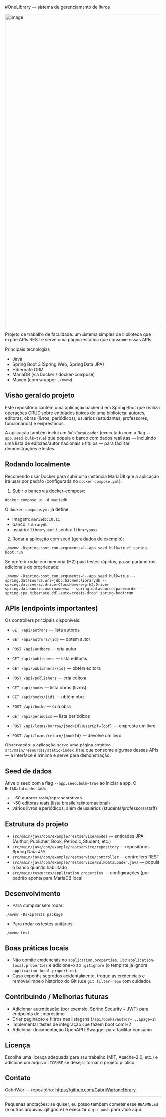 #OneLibrary — sistema de gerenciamento de livros

<img width="1920" height="1012" alt="image" src="https://github.com/user-attachments/assets/9e960356-4aac-41fb-a7b1-411420af4aa3" />

Projeto de trabalho de faculdade: um sistema simples de biblioteca que expõe APIs REST e serve uma página estática que consome essas APIs.

Principais tecnologias
- Java 
- Spring Boot 3 (Spring Web, Spring Data JPA)
- Hibernate ORM
- MariaDB (via Docker / docker-compose)
- Maven (com wrapper `./mvnw`)

Visão geral do projeto
----------------------
Este repositório contém uma aplicação backend em Spring Boot que realiza operações CRUD sobre entidades típicas de uma biblioteca: autores, editoras, obras (livros, periódicos), usuários (estudantes, professores, funcionários) e empréstimos.

A aplicação também inclui um `BulkDataLoader` (executado com a flag `--app.seed.bulk=true`) que popula o banco com dados realistas — incluindo uma lista de editoras/autor nacionais e títulos — para facilitar demonstrações e testes.

Rodando localmente
------------------
Recomendo usar Docker para subir uma instância MariaDB que a aplicação irá usar por padrão (configurada no `docker-compose.yml`).

1) Subir o banco via docker-compose:

```fish
docker compose up -d mariadb
```

O `docker-compose.yml` já define:
- imagem: `mariadb:10.11`
- banco: `librarydb`
- usuário: `libraryuser` / senha: `librarypass`

2) Rodar a aplicação com seed (gera dados de exemplo):

```fish
./mvnw -Dspring-boot.run.arguments="--app.seed.bulk=true" spring-boot:run
```

Se preferir rodar em memória (H2) para testes rápidos, passe parâmetros adicionais de propriedade:

```fish
./mvnw -Dspring-boot.run.arguments="--app.seed.bulk=true --spring.datasource.url=jdbc:h2:mem:librarydb --spring.datasource.driverClassName=org.h2.Driver --spring.datasource.username=sa --spring.datasource.password= --spring.jpa.hibernate.ddl-auto=create-drop" spring-boot:run
```

APIs (endpoints importantes)
----------------------------
Os controllers principais disponíveis:

- `GET /api/authors` — lista autores
- `GET /api/authors/{id}` — obtém autor
- `POST /api/authors` — cria autor

- `GET /api/publishers` — lista editoras
- `GET /api/publishers/{id}` — obtém editora
- `POST /api/publishers` — cria editora

- `GET /api/books` — lista obras (livros)
- `GET /api/books/{id}` — obtém obra
- `POST /api/books` — cria obra

- `GET /api/periodics` — lista periódicos

- `POST /api/loans/borrow/{bookId}?userCpf={cpf}` — empresta um livro
- `POST /api/loans/return/{bookId}` — devolve um livro

Observação: a aplicação serve uma página estática `src/main/resources/static/index.html` que consome algumas dessas APIs — a interface é mínima e serve para demonstração.

Seed de dados
-------------
Ative o seed com a flag `--app.seed.bulk=true` ao iniciar a app. O `BulkDataLoader` cria:
- ~50 autores reais/representativos
- ~50 editoras reais (lista brasileira/internacional)
- vários livros e periódicos, além de usuários (students/professors/staff)

Estrutura do projeto
--------------------
- `src/main/java/com/example/restservice/model` — entidades JPA (Author, Publisher, Book, Periodic, Student, etc.)
- `src/main/java/com/example/restservice/repository` — repositórios Spring Data JPA
- `src/main/java/com/example/restservice/controller` — controllers REST
- `src/main/java/com/example/restservice/BulkDataLoader.java` — popula o banco quando habilitado
- `src/main/resources/application.properties` — configurações (por padrão aponta para MariaDB local)

Desenvolvimento
---------------
- Para compilar sem rodar:

```fish
./mvnw -DskipTests package
```

- Para rodar os testes unitários:

```fish
./mvnw test
```

Boas práticas locais
-------------------
- Não comite credenciais no `application.properties`. Use `application-local.properties` e adicione-o ao `.gitignore` (o template já ignora `application-local.properties`).
- Caso exponha segredos acidentalmente, troque as credenciais e remova/limpe o histórico do Git (use `git filter-repo` com cuidado).

Contribuindo / Melhorias futuras
-------------------------------
- Adicionar autenticação (por exemplo, Spring Security + JWT) para endpoints de empréstimo
- Criar paginação e filtros nas listagens (`/api/books?author=...&page=1`)
- Implementar testes de integração que fazem boot com H2
- Adicionar documentação OpenAPI / Swagger para facilitar consumo

Licença
-------
Escolha uma licença adequada para seu trabalho (MIT, Apache-2.0, etc.) e adicione um arquivo `LICENSE` se desejar tornar o projeto público.

Contato
-------
GabriWar — repositório: https://github.com/GabriWar/onelibrary

---
Pequenas anotações: se quiser, eu posso também cometer esse `README.md` (e outros arquivos .gitignore) e executar o `git push` para você aqui.
